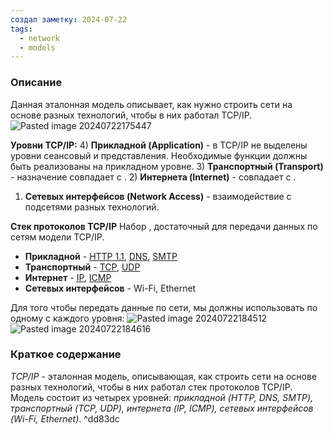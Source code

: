 ```yaml
---
создал заметку: 2024-07-22
tags:
  - network
  - models
---
```

### Описание
Данная эталонная модель описывает, как нужно строить сети на основе разных технологий, чтобы в них работал [](Терминология.md#Стек%20протоколов|стек%20протоколов) TCP/IP.
![Pasted image 20240722175447](Pasted%20image%2020240722175447.png)

**Уровни TCP/IP:**
4) **Прикладной (Application)** - в TCP/IP не выделены уровни сеансовый и представления. Необходимые функции должны быть реализованы на прикладном уровне.
3) **Транспортный (Transport)** - назначение совпадает с [](Модель%20ISO%20OSI.md#Транспортный%20уровень|транспортным%20уровнем%20OSI).
2) **Интернета (Internet)** - совпадает с [](Модель%20ISO%20OSI.md#Сетевой%20уровень|сетевым%20уровнем).
1) **Сетевых интерфейсов (Network Access)** - взаимодействие с подсетями разных технологий.

**Стек протоколов TCP/IP**
Набор [](Терминология.md#Протокол|протоколов), достаточный для передачи данных по сетям модели TCP/IP.

- **Прикладной** - [HTTP 1.1](HTTP%201.1.md), [DNS](DNS.md), [SMTP](SMTP)
- **Транспортный** - [TCP](TCP.md), [UDP](UDP.md)
- **Интернет** - [IP](IP.md), [ICMP](ICMP.md)
- **Сетевых интерфейсов** - Wi-Fi, Ethernet

Для того чтобы передать данные по сети, мы должны использовать по одному [](Терминология.md#Протокол|протоколу) с каждого уровня:
![Pasted image 20240722184512](Pasted%20image%2020240722184512.png)
![Pasted image 20240722184616](Pasted%20image%2020240722184616.png)

### Краткое содержание
*TCP/IP* - эталонная модель, описывающая, как строить сети на основе разных технологий, чтобы в них работал стек протоколов TCP/IP. Модель состоит из четырех уровней: *прикладной (HTTP, DNS, SMTP), транспортный (TCP, UDP), интернета (IP, ICMP), сетевых интерфейсов (Wi-Fi, Ethernet)*. ^dd83dc
